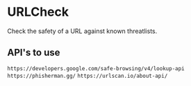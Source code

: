# URLCheck
Check the safety of a URL against known threatlists. 

## API's to use
```https://developers.google.com/safe-browsing/v4/lookup-api```
```https://phisherman.gg/```
```https://urlscan.io/about-api/```
